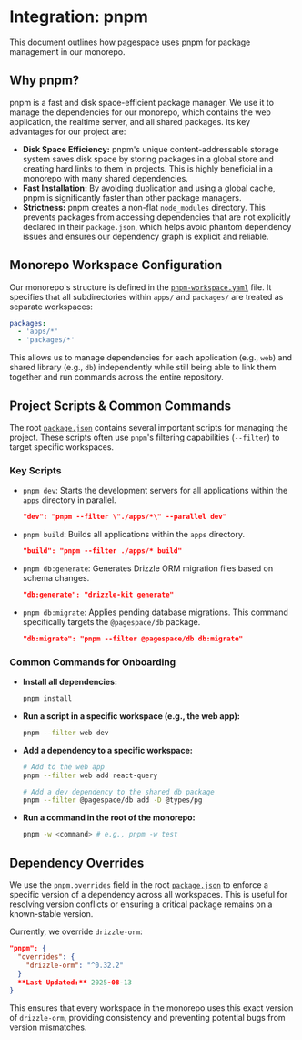 # Integration: pnpm

This document outlines how pagespace uses pnpm for package management in our monorepo.

## Why pnpm?

pnpm is a fast and disk space-efficient package manager. We use it to manage the dependencies for our monorepo, which contains the web application, the realtime server, and all shared packages. Its key advantages for our project are:

-   **Disk Space Efficiency:** pnpm's unique content-addressable storage system saves disk space by storing packages in a global store and creating hard links to them in projects. This is highly beneficial in a monorepo with many shared dependencies.
-   **Fast Installation:** By avoiding duplication and using a global cache, pnpm is significantly faster than other package managers.
-   **Strictness:** pnpm creates a non-flat `node_modules` directory. This prevents packages from accessing dependencies that are not explicitly declared in their `package.json`, which helps avoid phantom dependency issues and ensures our dependency graph is explicit and reliable.

## Monorepo Workspace Configuration

Our monorepo's structure is defined in the [`pnpm-workspace.yaml`](pnpm-workspace.yaml:1) file. It specifies that all subdirectories within `apps/` and `packages/` are treated as separate workspaces:

```yaml
packages:
  - 'apps/*'
  - 'packages/*'
```

This allows us to manage dependencies for each application (e.g., `web`) and shared library (e.g., `db`) independently while still being able to link them together and run commands across the entire repository.

## Project Scripts & Common Commands

The root [`package.json`](package.json:1) contains several important scripts for managing the project. These scripts often use `pnpm`'s filtering capabilities (`--filter`) to target specific workspaces.

### Key Scripts

-   `pnpm dev`: Starts the development servers for all applications within the `apps` directory in parallel.
    ```json
    "dev": "pnpm --filter \"./apps/*\" --parallel dev"
    ```
-   `pnpm build`: Builds all applications within the `apps` directory.
    ```json
    "build": "pnpm --filter ./apps/* build"
    ```
-   `pnpm db:generate`: Generates Drizzle ORM migration files based on schema changes.
    ```json
    "db:generate": "drizzle-kit generate"
    ```
-   `pnpm db:migrate`: Applies pending database migrations. This command specifically targets the `@pagespace/db` package.
    ```json
    "db:migrate": "pnpm --filter @pagespace/db db:migrate"
    ```

### Common Commands for Onboarding

-   **Install all dependencies:**
    ```bash
    pnpm install
    ```
-   **Run a script in a specific workspace (e.g., the web app):**
    ```bash
    pnpm --filter web dev
    ```
-   **Add a dependency to a specific workspace:**
    ```bash
    # Add to the web app
    pnpm --filter web add react-query

    # Add a dev dependency to the shared db package
    pnpm --filter @pagespace/db add -D @types/pg
    ```
-   **Run a command in the root of the monorepo:**
    ```bash
    pnpm -w <command> # e.g., pnpm -w test
    ```

## Dependency Overrides

We use the `pnpm.overrides` field in the root [`package.json`](package.json:1) to enforce a specific version of a dependency across all workspaces. This is useful for resolving version conflicts or ensuring a critical package remains on a known-stable version.

Currently, we override `drizzle-orm`:
```json
"pnpm": {
  "overrides": {
    "drizzle-orm": "^0.32.2"
  }
  **Last Updated:** 2025-08-13
}
```
This ensures that every workspace in the monorepo uses this exact version of `drizzle-orm`, providing consistency and preventing potential bugs from version mismatches.